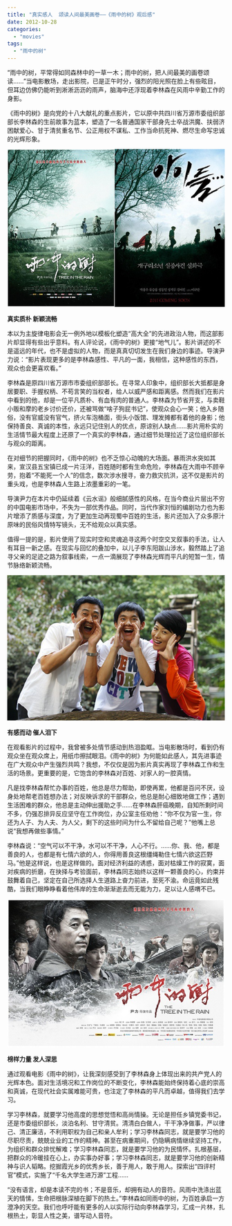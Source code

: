 ```yaml
---
title: "真实感人  颂读人间最美画卷——《雨中的树》观后感"
date: 2012-10-28
categories: 
  - "movies"
tags: 
  - "雨中的树"
---
```


“雨中的树，平常得如同森林中的一草一木；雨中的树，把人间最美的画卷颂读……”当电影散场，走出影院，已是正午时分，强烈的阳光照在脸上有些眩目，但耳边仿佛仍能听到淅淅沥沥的雨声，脑海中还浮现着李林森在风雨中辛勤工作的身影。

《雨中的树》是向党的十八大献礼的重点影片，它以原中共四川省万源市委组织部部长李林森的生前故事为蓝本，塑造了一名普通国家干部身先士卒战洪魔、扶弱济困献爱心、甘于清贫重名节、公正用权不谋私、工作当命抗死神、燃尽生命写忠诚的光辉形象。

![p1703988455](images/8131057678_66e02183c2_z.jpg)

**真实质朴 新颖流畅**

本以为主旋律电影会无一例外地以模板化塑造“高大全”的先进政治人物，而这部影片却显得有些出乎意料。有人评论说，《雨中的树》更接“地气儿”。影片讲述的不是遥远的年代，也不是虚拟的人物，而是真真切切发生在我们身边的事迹。导演尹力说：“影片表现更多的是李林森感性、平凡的一面，我相信，这种感性的东西，观众也会更喜欢看。”

李林森是原四川省万源市市委组织部部长。在寻常人印象中，组织部长大抵都是身居要职、手握权柄、不苟言笑的当权者，给人以威严感和距离感。然而我们在影片中看到的他，却是一位平凡质朴、有血有肉的普通人。李林森为节省开支，与卖鞋小贩和摩的老乡讨价还价，还被骂做“啥子狗屁书记”，使观众会心一笑；他入乡随俗，没有官威没有官气，挤火车泡桶面，街头小饭馆、理发摊都有着他的身影；他保持善良、真诚的本性，永远只记住别人的优点，原谅别人缺点……影片用朴实的生活情节最大程度上还原了一个真实的李林森，通过细节处理拉近了这位组织部长与观众的距离。

在对细节的把握同时，《雨中的树》也不乏惊心动魄的大场面。暴雨洪水突如其来，宣汉县五宝镇已成一片汪洋，百姓随时都有生命危险，李林森在大雨中不顾辛劳，抱着“不能死一个人”的信念，数次涉水搜寻，奋力救灾抗洪，这不仅是影片的重头戏，也是李林森人生路上浓墨重彩的一笔。

导演尹力在本片中仍延续着《云水谣》般细腻感性的风格，在当今商业片层出不穷的中国电影市场中，不失为一部优秀作品。同时，当代作家刘恒的编剧功力也为影片增添了质感与深度，为了更加生动再现蜀中百姓的生活，影片还加入了众多原汁原味的民俗风情特写镜头，无不给观众以真实感。

值得一提的是，影片使用了现实时空和灵魂追寻这两个时空交叉叙事的手法，让人有耳目一新之感。在现实与回忆的叠加中，以儿子李东阳跋山涉水，毅然踏上了追寻父亲的足迹之路为叙事线索，一点一滴展现了李林森光辉而平凡的短暂一生，情节脉络新颖流畅。

![Unnamed QQ Screenshot20121028091923](images/8131028793_2f87df5667_z.jpg)

**有感而动 催人泪下**

在观看影片的过程中，我曾被多处情节感动到热泪盈眶。当电影散场时，看到仍有观众坐在观众席上，用纸巾擦拭眼泪。《雨中的树》为何能如此感人，其先进事迹在广大观众中产生强烈共鸣？我想，不仅仅是因为影片真实再现了李林森工作和生活的场景。更重要的是，它饱含的李林森对百姓、对家人的一腔真情。

凡是找李林森帮忙办事的百姓，他总是尽力帮助，即使再累，他都是百问不厌，设身处地帮老百姓想办法；对反映诉求的干部群众，他总是耐心细致地做工作；遇到生活困难的群众，他总是主动伸出援助之手……在李林森肝癌晚期，自知所剩时间不多，仍强忍排异反应坚守在工作岗位，办公室主任劝他：“你不仅为官一生，你还为人子、为人夫、为人父，剩下的这些时间为什么不留给自己呢？”他嘴上总说“我想再做些事情。”

李林森说：“空气可以不干净，水可以不干净，人心不行。……你、我、他，都是善良的人，也都是有七情六欲的人，你得用善良这根缰绳勒住七情六欲这匹野马。”他是这样说，也是这样做的。面对经济利益的诱惑，面对枯燥工作的寂寞，面对疾病的折磨，在抉择与考验面前，李林森同志始终以这样一颗善良的心，约束并鼓舞着自己，坚定在自己所选择人生道路上奋力前进，至死不渝。命运竟如此残酷，当我们眼睁睁看着他伟岸的生命渐渐逝去而无能为力，足以让人感喟不已。

![p1680376487](images/8131033849_403415461b_z.jpg)

**榜样力量 发人深思**

通过观看电影《雨中的树》，让我深刻感受到了李林森身上体现出来的共产党人的光辉本色。面对生活境况和工作岗位的不断变化，李林森能始终保持着心底的崇高和真诚，在现代社会实属难能可贵，也注定了李林森的平凡而卓越，值得我们去学习。

学习李林森，就要学习他高度的思想觉悟和高尚情操。无论是担任乡镇党委书记，还是市委组织部长，淡泊名利、甘守清贫。清清白白做人，干干净净做事，严以律己、清正廉洁，不利用职权为自己和亲人牟利；学习李林森同志，就是要学习他的尽职尽责，兢兢业业的工作的精神。甚至在病重期间，仍隐瞒病情继续坚持工作，为组织和群众排忧解难；学习李林森同志，就是要学习他的为民情怀。扎根基层，把群众的冷暖挂在心上，办实事办好事；学习李林森同志，就是要学习他的创新精神与识人韬略。挖掘霞光乡的优秀乡长，善于用人，敢于用人。探索出“四评村官”模式，实施了“千名大学生进万源”工程……

“没有语言，却是本读不完的书；不是音乐，却拥有动人的音符。风雨中洗涤出蓝天的情愫，生命把根脉深植在脚下的热土。”李林森如同雨中的树，为百姓承启一方澄净的天空。我们也呼吁能有更多的人以实际行动向李林森学习，汇成一片林，扎根热土，彰显人性之美，谱写动人音符。
